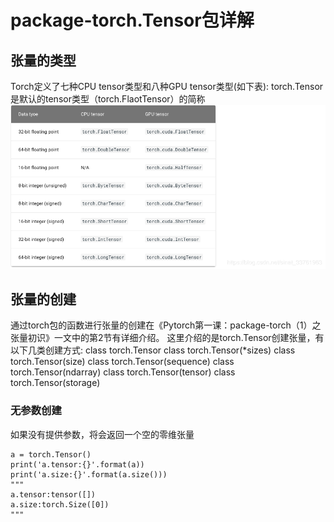 # package-torch.Tensor包详解

## 张量的类型
Torch定义了七种CPU tensor类型和八种GPU tensor类型(如下表):
torch.Tensor是默认的tensor类型（torch.FlaotTensor）的简称
![Image text](https://github.com/shiyuan0806/Tutorial/blob/master/pyTorch/images/20181128230534947.png)

## 张量的创建
通过torch包的函数进行张量的创建在《Pytorch第一课：package-torch（1）之张量初识》一文中的第2节有详细介绍。
这里介绍的是torch.Tensor创建张量，有以下几类创建方式:
class torch.Tensor
class torch.Tensor(*sizes)
class torch.Tensor(size)
class torch.Tensor(sequence)
class torch.Tensor(ndarray)
class torch.Tensor(tensor)
class torch.Tensor(storage)

### 无参数创建

如果没有提供参数，将会返回一个空的零维张量
```
a = torch.Tensor()
print('a.tensor:{}'.format(a))
print('a.size:{}'.format(a.size()))
"""
a.tensor:tensor([])
a.size:torch.Size([0])
"""
```


